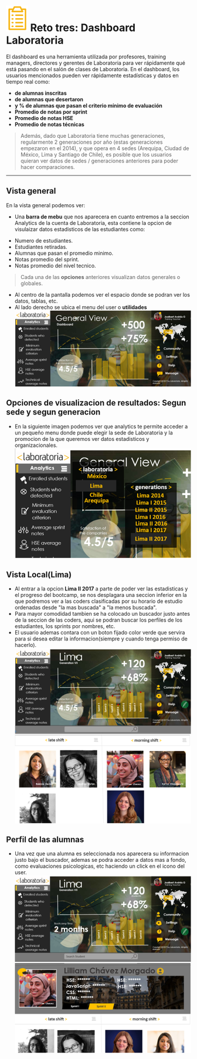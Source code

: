 # ![zoom](https://github.com/Gloper98/reto-dashboard-laboratoria/raw/master/assets/images/logo.png "third Challenge") Reto tres: Dashboard Laboratoria
El dashboard es una herramienta utilizada por profesores, training managers, directores y gerentes de Laboratoria para ver rápidamente qué está pasando en el salón de clases de Laboratoria. En el dashboard, los usuarios mencionados pueden ver rápidamente estadísticas y datos en tiempo real como:

*  **de alumnas inscritas**
*  **de alumnas que desertaron**
*  **y % de alumnas que pasan el criterio mínimo de evaluación**
*  **Promedio de notas por sprint**
*  **Promedio de notas HSE**
*  **Promedio de notas técnicas**

>Además, dado que Laboratoria tiene muchas generaciones, regularmente 2 generaciones por año (estas generaciones empezaron en el 2014), y que opera en 4 sedes (Arequipa, Ciudad de México, Lima y Santiago de Chile), es posible que los usuarios quieran ver datos de sedes / generaciones anteriores para poder hacer comparaciones.



---------------------------------------------------------------------------------------------------------------------------------

## Vista general
En la vista general podemos ver:
* Una **barra de mebu** que nos aparecera en cuanto entremos a la seccion Analytics de la cuenta de Laboratoria, esta contiene la opcion de visulaizar datos estadisticos de las estudiantes como: 
- Numero de estudiantes.
- Estudiantes retiradas.
- Alumnas que pasan el promedio minimo.
- Notas promedio del sprint.
- Notas promedio del nivel tecnico.
>Cada una de las **opciones** anteriores visualizan datos generales o globales.
* Al centro de la pantalla podemos ver el espacio donde se podran ver los datos, tablas, etc.
* Al lado derecho se ubica el menu del user o **utilidades**
![dashboard](assets/images/dash-1.png)
## Opciones de visualizacion de resultados: Segun sede y segun generacion
* En la siguiente imagen podemos ver que analytics te permite acceder a un pequeño menu donde puede elegir la sede de Laboratoria y la promocion de la que queremos ver datos estadisticos y organizacionales.
![nav](assets/images/dash-0.png)
## Vista Local(Lima)
* Al entrar a la opcion **Lima II 2017** a parte de poder ver las estadisticas y el progreso del bootcamp, se nos desplagara una seccion inferior en la que podremos ver a las coders clasificadas por su horario de estudio ordenadas desde "la mas buscada" a "la menos buscada".
* Para mayor comodidad tambien se ha colocado un buscador justo antes de la seccion de las coders, aqui se podran buscar los perfiles de los estudiantes, los sprints por nombres, etc.
* El usuario ademas contara con un boton fijado color verde que servira para si desea editar la informacion(siempre y cuando tenga permiso de hacerlo).
![dashboard](assets/images/dash-2.png)
![dashboard](assets/images/dash-3.png)
## Perfil de las alumnas 
* Una vez que una alumna es seleccionada nos aparecera su informacion justo bajo el buscador, ademas se podra acceder a datos mas a fondo, como evaluaciones psicologicas, etc haciendo un click en el icono del user.
![dashboard](assets/images/dash-4.png)
![dashboard](assets/images/dash-5.png)
